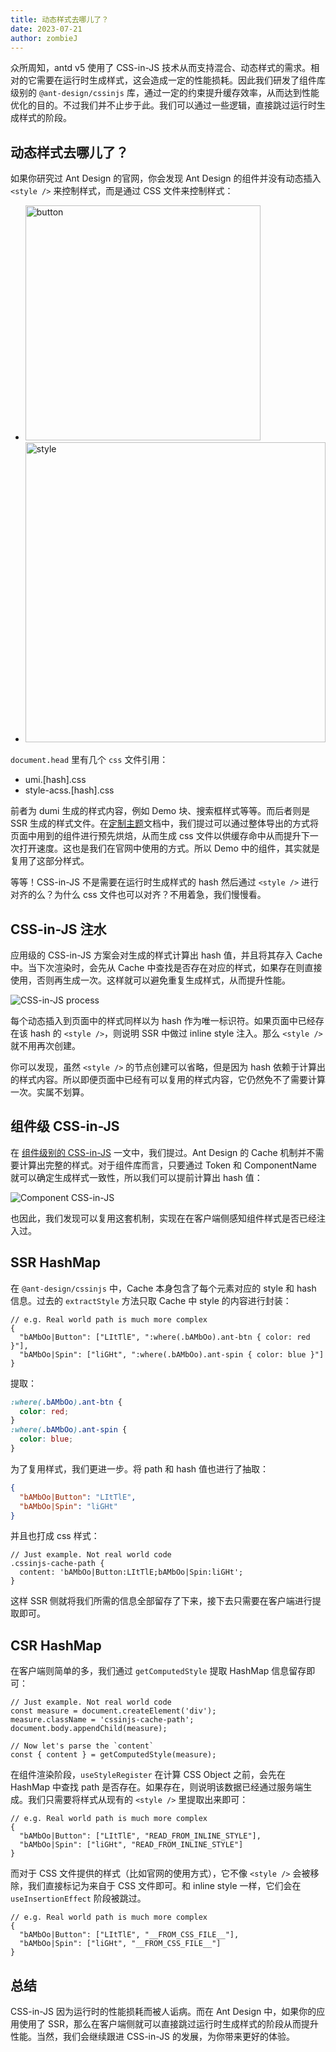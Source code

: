 ```yaml
---
title: 动态样式去哪儿了？
date: 2023-07-21
author: zombieJ
---
```


众所周知，antd v5 使用了 CSS-in-JS 技术从而支持混合、动态样式的需求。相对的它需要在运行时生成样式，这会造成一定的性能损耗。因此我们研发了组件库级别的 `@ant-design/cssinjs` 库，通过一定的约束提升缓存效率，从而达到性能优化的目的。不过我们并不止步于此。我们可以通过一些逻辑，直接跳过运行时生成样式的阶段。

## 动态样式去哪儿了？

如果你研究过 Ant Design 的官网，你会发现 Ant Design 的组件并没有动态插入 `<style />` 来控制样式，而是通过 CSS 文件来控制样式：

- <img width="376" alt="button" src="https://github.com/ant-design/ant-design/assets/5378891/82fc5e7a-8d68-4c37-b892-e75097f80ff8" />
- <img width="480" alt="style" src="https://github.com/ant-design/ant-design/assets/5378891/ab31820e-6602-4421-9101-50cb70738058" />

`document.head` 里有几个 `css` 文件引用：

- umi.[hash].css
- style-acss.[hash].css

前者为 dumi 生成的样式内容，例如 Demo 块、搜索框样式等等。而后者则是 SSR 生成的样式文件。在[定制主题](/docs/react/customize-theme)文档中，我们提过可以通过整体导出的方式将页面中用到的组件进行预先烘焙，从而生成 css 文件以供缓存命中从而提升下一次打开速度。这也是我们在官网中使用的方式。所以 Demo 中的组件，其实就是复用了这部分样式。

等等！CSS-in-JS 不是需要在运行时生成样式的 hash 然后通过 `<style />` 进行对齐的么？为什么 css 文件也可以对齐？不用着急，我们慢慢看。

## CSS-in-JS 注水

应用级的 CSS-in-JS 方案会对生成的样式计算出 hash 值，并且将其存入 Cache 中。当下次渲染时，会先从 Cache 中查找是否存在对应的样式，如果存在则直接使用，否则再生成一次。这样就可以避免重复生成样式，从而提升性能。

![CSS-in-JS process](https://github.com/ant-design/ant-design/assets/5378891/aa8825c9-a78a-4326-ac13-30a27cbe14b6)

每个动态插入到页面中的样式同样以为 hash 作为唯一标识符。如果页面中已经存在该 hash 的 `<style />`，则说明 SSR 中做过 inline style 注入。那么 `<style />` 就不用再次创建。

你可以发现，虽然 `<style />` 的节点创建可以省略，但是因为 hash 依赖于计算出的样式内容。所以即便页面中已经有可以复用的样式内容，它仍然免不了需要计算一次。实属不划算。

## 组件级 CSS-in-JS

在 [组件级别的 CSS-in-JS](/docs/blog/css-in-js) 一文中，我们提过。Ant Design 的 Cache 机制并不需要计算出完整的样式。对于组件库而言，只要通过 Token 和 ComponentName 就可以确定生成样式一致性，所以我们可以提前计算出 hash 值：

![Component CSS-in-JS](https://mdn.alipayobjects.com/huamei_7uahnr/afts/img/A*yZMNSYVtxnAAAAAAAAAAAAAADrJ8AQ/original)

也因此，我们发现可以复用这套机制，实现在在客户端侧感知组件样式是否已经注入过。

## SSR HashMap

在 `@ant-design/cssinjs` 中，Cache 本身包含了每个元素对应的 style 和 hash 信息。过去的 `extractStyle` 方法只取 Cache 中 style 的内容进行封装：

```tsx
// e.g. Real world path is much more complex
{
  "bAMbOo|Button": ["LItTlE", ":where(.bAMbOo).ant-btn { color: red }"],
  "bAMbOo|Spin": ["liGHt", ":where(.bAMbOo).ant-spin { color: blue }"]
}
```

提取：

```css
:where(.bAMbOo).ant-btn {
  color: red;
}
:where(.bAMbOo).ant-spin {
  color: blue;
}
```

为了复用样式，我们更进一步。将 path 和 hash 值也进行了抽取：

```json
{
  "bAMbOo|Button": "LItTlE",
  "bAMbOo|Spin": "liGHt"
}
```

并且也打成 css 样式：

```less
// Just example. Not real world code
.cssinjs-cache-path {
  content: 'bAMbOo|Button:LItTlE;bAMbOo|Spin:liGHt';
}
```

这样 SSR 侧就将我们所需的信息全部留存了下来，接下去只需要在客户端进行提取即可。

## CSR HashMap

在客户端则简单的多，我们通过 `getComputedStyle` 提取 HashMap 信息留存即可：

```tsx
// Just example. Not real world code
const measure = document.createElement('div');
measure.className = 'cssinjs-cache-path';
document.body.appendChild(measure);

// Now let's parse the `content`
const { content } = getComputedStyle(measure);
```

在组件渲染阶段，`useStyleRegister` 在计算 CSS Object 之前，会先在 HashMap 中查找 path 是否存在。如果存在，则说明该数据已经通过服务端生成。我们只需要将样式从现有的 `<style />` 里提取出来即可：

```tsx
// e.g. Real world path is much more complex
{
  "bAMbOo|Button": ["LItTlE", "READ_FROM_INLINE_STYLE"],
  "bAMbOo|Spin": ["liGHt", "READ_FROM_INLINE_STYLE"]
}
```

而对于 CSS 文件提供的样式（比如官网的使用方式），它不像 `<style />` 会被移除，我们直接标记为来自于 CSS 文件即可。和 inline style 一样，它们会在 `useInsertionEffect` 阶段被跳过。

```tsx
// e.g. Real world path is much more complex
{
  "bAMbOo|Button": ["LItTlE", "__FROM_CSS_FILE__"],
  "bAMbOo|Spin": ["liGHt", "__FROM_CSS_FILE__"]
}
```

## 总结

CSS-in-JS 因为运行时的性能损耗而被人诟病。而在 Ant Design 中，如果你的应用使用了 SSR，那么在客户端侧就可以直接跳过运行时生成样式的阶段从而提升性能。当然，我们会继续跟进 CSS-in-JS 的发展，为你带来更好的体验。
